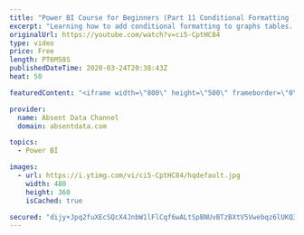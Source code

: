 ```yaml
---
title: "Power BI Course for Beginners (Part 11 Conditional Formatting )"
excerpt: "Learning how to add conditional formatting to graphs tables. Utilize colors and icons to deliver quick insights"
originalUrl: https://youtube.com/watch?v=ci5-CptHC84
type: video
price: Free
length: PT6M58S
publishedDateTime: 2020-03-24T20:38:43Z
heat: 50

featuredContent: "<iframe width=\"800\" height=\"500\" frameborder=\"0\" src=\"https://www.youtube.com/embed/ci5-CptHC84\" allow=\"accelerometer; autoplay; encrypted-media; gyroscope; picture-in-picture\" allowfullscreen></iframe>"

provider:
  name: Absent Data Channel
  domain: absentdata.com

topics:
  - Power BI

images:
  - url: https://i.ytimg.com/vi/ci5-CptHC84/hqdefault.jpg
    width: 480
    height: 360
    isCached: true

secured: "dijy+Jpq2fuXEcSQcX4JnbW1lFlCqf6wALtSpBNUvBTzBXtV5Vwebqz6lUKQ34q8oNDiCuYvh4/GcP+mJK+dzdoma7yXLUbOiUQFTONrS+4cAvMryvR0b1+hwhs5a8soSjU8bmeXX9qqPslC5kzjUoPHOqM3SgP+3DoiFfU1NTjsZHC/88X4+GpTBafRIiSyixJwYzGlt1kWc8T1L3fdHLVEzUw5JRiHMKQtLjOHMjCfhnDF3IcLNmd05Ynp5nepVxkJ/3wIzKmJBLneIIBk9Alz6x1AVNosJRvHRk6VY6hIGLc1Fwnev1CgaBrWk9UjRgzA++A3j9uYGS6+ezw4DwY9JgEtt6BLlbr1q4HROxpTrrcNU9RS+rn/J7XxO/yJwSLDCbAmS97sSt9HTuK/KaOvM/JfVVXWnwOCOs2IEUo=;uRTnm7ZNZ4keuLXn57SDVw=="
---
```


